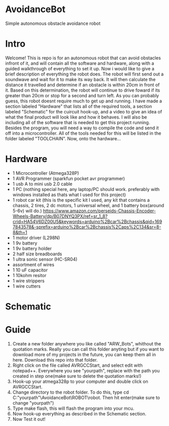 # AvoidanceBot
Simple autonomous obstacle avoidance robot

# Intro
Welcome! This is repo is for an autonomous robot that can avoid obstacles infront of it, and will contain all the software and hardware, along with a guided walkthrough of everything to set it up. Now i would like to give a brief description of everything the robot does. The robot will first send out a soundwave and wait for it to make its way back. It will then calculate the distance it travelled and determine if an obstacle is within 20cm in front of it. Based on this determination, the robot will continue to drive foward if its greater than 20cm or stop for a second and turn left. As you can probably guess, this robot doesnt require much to get up and running. I have made a section labeled "Hardware" that lists all of the required tools, a section labeled "Schematic" for the cuircuit hook-up, and a video to give an idea of what the final product will look like and how it behaves. I will also be including all of the software that is needed to get this project running. Besides the program, you will need a way to compile the code and send it off into a microcontroller. All of the tools needed for this will be listed in the folder labeled "TOOLCHAIN". Now, onto the hardware...

# Hardware
* 1 Microcontroller (Atmega328P)
* 1 AVR Programmer (sparkfun pocket avr programmer) 
* 1 usb A to mini usb 2.0 cable 
* 1 PC (nothing special here, any laptop/PC should work. preferably with windows installed as thats what I used for this project) 
* 1 robot car kit (this is the specific kit I used, any kit that contains a chassis, 2 tires, 2 dc motors, 1 universal wheel, and 1 battery box(around 5-6v) will do.) https://www.amazon.com/perseids-Chassis-Encoder-Wheels-Battery/dp/B07DNYQ3PX/ref=sr_1_8?crid=HA54V6DZ00U5&keywords=arduino%2Bcar%2Bchassis&qid=1697843578&-sprefix=arduino%2Bcar%2Bchassis%2Caps%2C134&sr=8-8&th=1 
* 1 motor driver (L298N) 
* 1 9v battery 
* 1 9v battery holder
* 2 half size breadboards 
* 1 ultra sonic sensor (HC-SR04) 
* assortment of wires 
* 1 10 uF capacitor 
* 1 10kohm resitor 
* 1 wire strippers 
* 1 wire cutters

# Schematic

# Guide
1. Create a new folder anywhere you like called "ARW_Bots", whithout the quotation marks. Really you can call this folder anyting but if you want to download more of my projects in the future, you can keep them all in here. Download this repo into that folder.
2. Right click on the file called AVRGCCStart, and select edit with notepad++. Everywhere you see "yourpath", replace with the path you created in step one(make sure to delete the quotation marks!)
3. Hook-up your atmega328p to your computer and double click on AVRGCCStart.
4. Change directory to the robot folder. To do this, type cd C:\"yourpath"\AvoidanceBot\ROBOT\robot. Then hit enter(make sure to change "yourpath")
5. Type make flash, this will flash the program into your mcu.
6. Now hook-up everything as described in the Schematic section.
7. Now Test it out!
